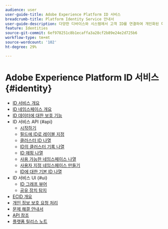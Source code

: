```yaml
---
audience: user
user-guide-title: Adobe Experience Platform ID 서비스
breadcrumb-title: Platform Identity Service 안내서
user-guide-description: 다양한 디바이스와 시스템에서 고객 ID를 연결하여 개인화된 디지털 경험을 전달할 수 있습니다.
feature: Identities
source-git-commit: 6ef978251c8b1ecaffa3a28cf2b89e24e2d725b6
workflow-type: tm+mt
source-wordcount: '102'
ht-degree: 29%

---
```



# Adobe Experience Platform ID 서비스 {#identity}

- [ID 서비스 개요](home.md)
- [ID 네임스페이스 개요](namespaces.md)
- [ID 데이터에 대한 보호 기능](guardrails.md)
- ID 서비스 API {#api}
   - [시작하기](api/getting-started.md)
   - [필드에 ID로 레이블 지정](api/label-identities.md)
   - [클러스터 ID 나열](api/list-cluster-identites.md)
   - [ID의 클러스터 기록 나열](api/list-cluster-history.md)
   - [ID 매핑 나열](api/list-identity-mappings.md)
   - [사용 가능한 네임스페이스 나열](api/list-namespaces.md)
   - [사용자 지정 네임스페이스 만들기](api/create-custom-namespace.md)
   - [ID에 대한 기본 ID 나열](api/list-native-id.md)
- ID 서비스 UI {#ui}
   - [ID 그래프 뷰어](ui/identity-graph-viewer.md)
   - [공유 장치 탐지](ui/shared-devices.md)
- [ECID 개요](ecid.md)
- [개인 정보 보호 요청 처리](privacy.md)
- [문제 해결 안내서](troubleshooting-guide.md)
- [API 참조](https://www.adobe.io/experience-platform-apis/references/identity-service)
- [플랫폼 릴리스 노트](https://www.adobe.com/go/platform-release-notes-en)